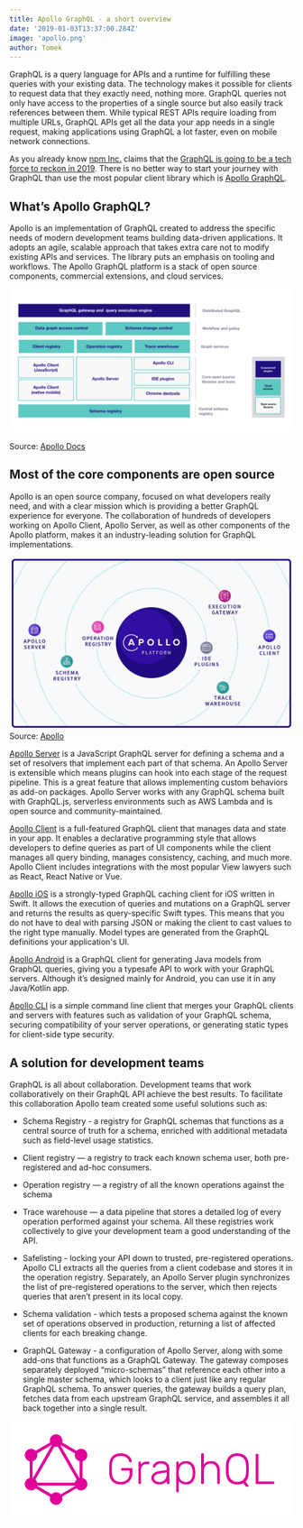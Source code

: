 ```yaml
---
title: Apollo GraphQL - a short overview
date: '2019-01-03T13:37:00.284Z'
image: 'apollo.png'
author: Tomek
---
```


GraphQL is a query language for APIs and a runtime for fulfilling these queries with your existing data. The technology makes it possible for clients to request data that they exactly need, nothing more. GraphQL queries not only have access to the properties of a single source but also easily track references between them. While typical REST APIs require loading from multiple URLs, GraphQL APIs get all the data your app needs in a single request, making applications using GraphQL a lot faster, even on mobile network connections.


As you already know [npm Inc.](https://www.npmjs.com/) claims that the [GraphQL is going to be a tech force to reckon in 2019](https://blog.graphqleditor.com/javascript-predictions-for-2019-by-npm/). There is no better way to start your journey with GraphQL than use the most popular client library which is [Apollo GraphQL](https://www.apollographql.com/).



## What’s Apollo GraphQL?

Apollo is an implementation of GraphQL created to address the specific needs of modern development teams building data-driven applications. It adopts an agile, scalable approach that takes extra care not to modify existing APIs and services. The library puts an emphasis on tooling and workflows. The Apollo GraphQL platform is a stack of open source components, commercial extensions, and cloud services.


![structure.png](structure.png)

Source: [Apollo Docs](https://www.apollographql.com/docs/)

## Most of the core components are open source

Apollo is an open source company, focused on what developers really need, and with a clear mission which is providing a better GraphQL experience for everyone. The collaboration of hundreds of developers working on Apollo Client, Apollo Server, as well as other components of the Apollo platform, makes it an industry-leading solution for GraphQL implementations.


![apollo.png](apollo.png)
Source: [Apollo](https://www.apollographql.com/)

[Apollo Server](https://github.com/apollographql/apollo-server) is a JavaScript GraphQL server for defining a schema and a set of resolvers that implement each part of that schema. An Apollo Server is extensible which means plugins can hook into each stage of the request pipeline. This is a great feature that allows implementing custom behaviors as add-on packages. Apollo Server works with any GraphQL schema built with GraphQL.js, serverless environments such as AWS Lambda and is open source and community-maintained.

[Apollo Client](https://github.com/apollographql/apollo-client) is a full-featured GraphQL client that manages data and state in your app. It enables a declarative programming style that allows developers to define queries as part of UI components while the client manages all query binding, manages consistency, caching, and much more.  Apollo Client includes integrations with the most popular View lawyers such as React, React Native or Vue.

[Apollo iOS](https://github.com/apollographql/apollo-ios) is a strongly-typed GraphQL caching client for iOS written in Swift. It allows the execution of queries and mutations on a GraphQL server and returns the results as query-specific Swift types. This means that you do not have to deal with parsing JSON or making the client to cast values to the right type manually. Model types are generated from the GraphQL definitions your application's UI.


[Apollo Android](https://github.com/apollographql/apollo-android) is a GraphQL client for generating Java models from GraphQL queries, giving you a typesafe API to work with your GraphQL servers. Although it’s designed mainly for Android, you can use it in any Java/Kotlin app.

[Apollo CLI](https://github.com/apollographql/apollo-tooling) is a simple command line client that merges your GraphQL clients and servers with features such as validation of your GraphQL schema, securing compatibility of your server operations, or generating static types for client-side type security.

## A solution for development teams

GraphQL is all about collaboration. Development teams that work collaboratively on their GraphQL API achieve the best results. To facilitate this collaboration Apollo team created some useful solutions such as:

- Schema Registry - a registry for GraphQL schemas that functions as a central source of truth for a schema, enriched with additional metadata such as field-level usage statistics.

- Client registry — a registry to track each known schema user, both pre-registered and ad-hoc consumers.

- Operation registry — a registry of all the known operations against the schema

- Trace warehouse — a data pipeline that stores a detailed log of every operation performed against your schema. All these registries work collectively to give your development team a good understanding of the API.

- Safelisting - locking your API down to trusted, pre-registered operations. Apollo CLI extracts all the queries from a client codebase and stores it in the operation registry. Separately, an Apollo Server plugin synchronizes the list of pre-registered operations to the server, which then rejects queries that aren’t present in its local copy.

- Schema validation - which tests a proposed schema against the known set of operations observed in production, returning a list of affected clients for each breaking change.

- GraphQL Gateway - a configuration of Apollo Server, along with some add-ons that functions as a GraphQL Gateway. The gateway composes separately deployed “micro-schemas” that reference each other into a single master schema, which looks to a client just like any regular GraphQL schema. To answer queries, the gateway builds a query plan, fetches data from each upstream GraphQL service, and assembles it all back together into a single result. 

![graphql.png](graphql.png)



